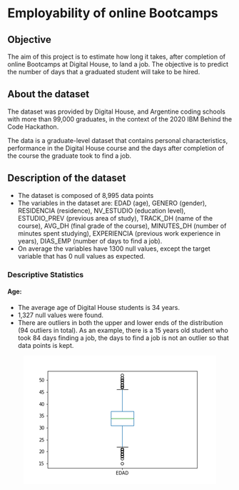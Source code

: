 # Employability of online Bootcamps

## Objective

The aim of this project is to estimate how long it takes, after completion of online Bootcamps at Digital House, to land a job. The objective is to predict the number of days that a graduated student will take to be hired.

## About the dataset

The dataset was provided by Digital House, and Argentine coding schools with more than 99,000 graduates, in the context of the 2020 IBM Behind the Code Hackathon.

The data is a graduate-level dataset that contains personal characteristics, performance in the Digital House course and the days after completion of the course the graduate took to find a job.

## Description of the dataset

* The dataset is composed of 8,995 data points
* The variables in the dataset are: EDAD (age), GENERO (gender), RESIDENCIA (residence), NV_ESTUDIO (education level), ESTUDIO_PREV (previous area of study), TRACK_DH (name of the course), AVG_DH (final grade of the course), MINUTES_DH (number of minutes spent studying), EXPERIENCIA (previous work experience in years), DIAS_EMP (number of days to find a job).
* On average the variables have 1300 null values, except the target variable that has 0 null values as expected.

### Descriptive Statistics

#### Age:
* The average age of Digital House students is 34 years.
* 1,327 null values were found.
* There are outliers in both the upper and lower ends of the distribution (94 outliers in total). As an example, there is a 15 years old student who took 84 days finding a job, the days to find a job is not an outlier so that data points is kept.
<p align="center">
  <img src="graphs/box_age.png" />
</p>
